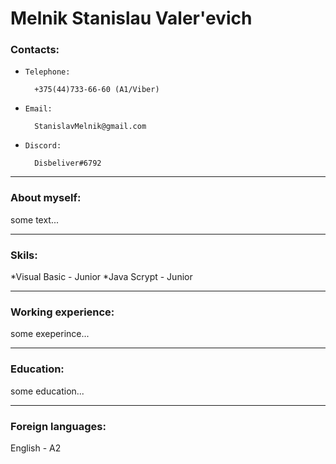 # Melnik Stanislau Valer'evich
### Contacts:
+     Telephone:

        +375(44)733-66-60 (A1/Viber)
+     Email:

        StanislavMelnik@gmail.com
+     Discord:

        Disbeliver#6792
****
### About myself:

some text...
****
### Skils:
*Visual Basic - Junior
*Java Scrypt - Junior
***
### Working experience:

some exeperince...
***
### Education:

some education...
***
### Foreign languages:

English - A2